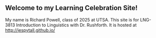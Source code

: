## Welcome to my Learning Celebration Site!
My name is Richard Powell, class of 2025 at UTSA.
This site is for LNG-3813 Introduction to Linguistics with Dr. Rushforth.
It is hosted at http://jespytall.github.io/


